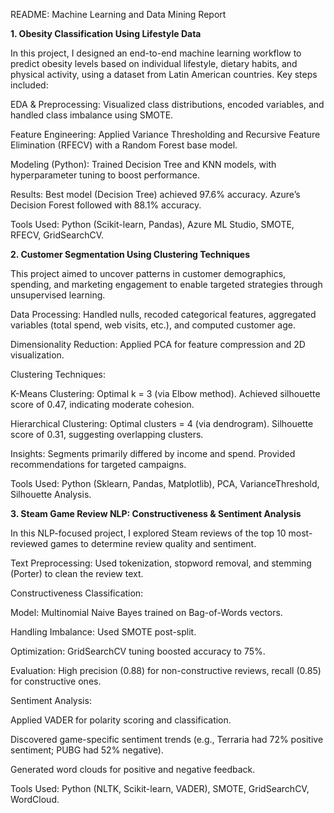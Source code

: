 README: Machine Learning and Data Mining Report



**1. Obesity Classification Using Lifestyle Data**  

In this project, I designed an end-to-end machine learning workflow to predict obesity levels based on individual lifestyle, dietary habits, and physical activity, using a dataset from Latin American countries.
Key steps included:

EDA & Preprocessing: Visualized class distributions, encoded variables, and handled class imbalance using SMOTE.

Feature Engineering: Applied Variance Thresholding and Recursive Feature Elimination (RFECV) with a Random Forest base model.

Modeling (Python): Trained Decision Tree and KNN models, with hyperparameter tuning to boost performance.

Results: Best model (Decision Tree) achieved 97.6% accuracy. Azure’s Decision Forest followed with 88.1% accuracy.

Tools Used: Python (Scikit-learn, Pandas), Azure ML Studio, SMOTE, RFECV, GridSearchCV.	


**2. Customer Segmentation Using Clustering Techniques** 

This project aimed to uncover patterns in customer demographics, spending, and marketing engagement to enable targeted strategies through unsupervised learning.

Data Processing: Handled nulls, recoded categorical features, aggregated variables (total spend, web visits, etc.), and computed customer age.

Dimensionality Reduction: Applied PCA for feature compression and 2D visualization.

Clustering Techniques:

K-Means Clustering: Optimal k = 3 (via Elbow method). Achieved silhouette score of 0.47, indicating moderate cohesion.

Hierarchical Clustering: Optimal clusters = 4 (via dendrogram). Silhouette score of 0.31, suggesting overlapping clusters.

Insights: Segments primarily differed by income and spend. Provided recommendations for targeted campaigns.

Tools Used: Python (Sklearn, Pandas, Matplotlib), PCA, VarianceThreshold, Silhouette Analysis.


**3. Steam Game Review NLP: Constructiveness & Sentiment Analysis**  

In this NLP-focused project, I explored Steam reviews of the top 10 most-reviewed games to determine review quality and sentiment.

Text Preprocessing: Used tokenization, stopword removal, and stemming (Porter) to clean the review text.

Constructiveness Classification:

Model: Multinomial Naive Bayes trained on Bag-of-Words vectors.

Handling Imbalance: Used SMOTE post-split.

Optimization: GridSearchCV tuning boosted accuracy to 75%.

Evaluation: High precision (0.88) for non-constructive reviews, recall (0.85) for constructive ones.

Sentiment Analysis:

Applied VADER for polarity scoring and classification.

Discovered game-specific sentiment trends (e.g., Terraria had 72% positive sentiment; PUBG had 52% negative).

Generated word clouds for positive and negative feedback.

Tools Used: Python (NLTK, Scikit-learn, VADER), SMOTE, GridSearchCV, WordCloud.
